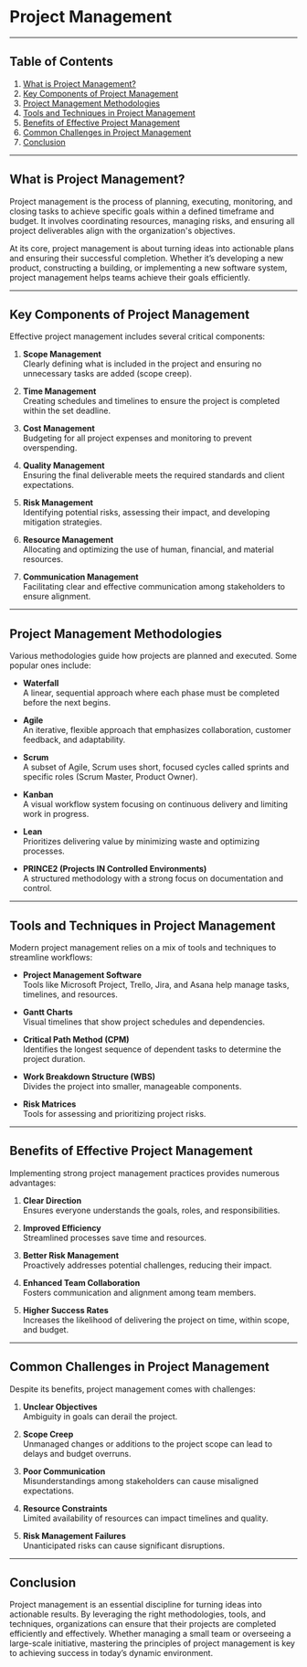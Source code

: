 # Project Management

---

## Table of Contents

1. [What is Project Management?](#what-is-project-management)
2. [Key Components of Project Management](#key-components-of-project-management)
3. [Project Management Methodologies](#project-management-methodologies)
4. [Tools and Techniques in Project Management](#tools-and-techniques-in-project-management)
5. [Benefits of Effective Project Management](#benefits-of-effective-project-management)
6. [Common Challenges in Project Management](#common-challenges-in-project-management)
7. [Conclusion](#conclusion)

---

## What is Project Management?

Project management is the process of planning, executing, monitoring, and closing tasks to achieve specific goals within
a defined timeframe and budget. It involves coordinating resources, managing risks, and ensuring all project
deliverables align with the organization's objectives.

At its core, project management is about turning ideas into actionable plans and ensuring their successful completion.
Whether it’s developing a new product, constructing a building, or implementing a new software system, project
management helps teams achieve their goals efficiently.

---

## Key Components of Project Management

Effective project management includes several critical components:

1. **Scope Management**  
   Clearly defining what is included in the project and ensuring no unnecessary tasks are added (scope creep).

2. **Time Management**  
   Creating schedules and timelines to ensure the project is completed within the set deadline.

3. **Cost Management**  
   Budgeting for all project expenses and monitoring to prevent overspending.

4. **Quality Management**  
   Ensuring the final deliverable meets the required standards and client expectations.

5. **Risk Management**  
   Identifying potential risks, assessing their impact, and developing mitigation strategies.

6. **Resource Management**  
   Allocating and optimizing the use of human, financial, and material resources.

7. **Communication Management**  
   Facilitating clear and effective communication among stakeholders to ensure alignment.

---

## Project Management Methodologies

Various methodologies guide how projects are planned and executed. Some popular ones include:

- **Waterfall**  
  A linear, sequential approach where each phase must be completed before the next begins.

- **Agile**  
  An iterative, flexible approach that emphasizes collaboration, customer feedback, and adaptability.

- **Scrum**  
  A subset of Agile, Scrum uses short, focused cycles called sprints and specific roles (Scrum Master, Product Owner).

- **Kanban**  
  A visual workflow system focusing on continuous delivery and limiting work in progress.

- **Lean**  
  Prioritizes delivering value by minimizing waste and optimizing processes.

- **PRINCE2 (Projects IN Controlled Environments)**  
  A structured methodology with a strong focus on documentation and control.

---

## Tools and Techniques in Project Management

Modern project management relies on a mix of tools and techniques to streamline workflows:

- **Project Management Software**  
  Tools like Microsoft Project, Trello, Jira, and Asana help manage tasks, timelines, and resources.

- **Gantt Charts**  
  Visual timelines that show project schedules and dependencies.

- **Critical Path Method (CPM)**  
  Identifies the longest sequence of dependent tasks to determine the project duration.

- **Work Breakdown Structure (WBS)**  
  Divides the project into smaller, manageable components.

- **Risk Matrices**  
  Tools for assessing and prioritizing project risks.

---

## Benefits of Effective Project Management

Implementing strong project management practices provides numerous advantages:

1. **Clear Direction**  
   Ensures everyone understands the goals, roles, and responsibilities.

2. **Improved Efficiency**  
   Streamlined processes save time and resources.

3. **Better Risk Management**  
   Proactively addresses potential challenges, reducing their impact.

4. **Enhanced Team Collaboration**  
   Fosters communication and alignment among team members.

5. **Higher Success Rates**  
   Increases the likelihood of delivering the project on time, within scope, and budget.

---

## Common Challenges in Project Management

Despite its benefits, project management comes with challenges:

1. **Unclear Objectives**  
   Ambiguity in goals can derail the project.

2. **Scope Creep**  
   Unmanaged changes or additions to the project scope can lead to delays and budget overruns.

3. **Poor Communication**  
   Misunderstandings among stakeholders can cause misaligned expectations.

4. **Resource Constraints**  
   Limited availability of resources can impact timelines and quality.

5. **Risk Management Failures**  
   Unanticipated risks can cause significant disruptions.

---

## Conclusion

Project management is an essential discipline for turning ideas into actionable results. By leveraging the right
methodologies, tools, and techniques, organizations can ensure that their projects are completed efficiently and
effectively. Whether managing a small team or overseeing a large-scale initiative, mastering the principles of project
management is key to achieving success in today’s dynamic environment.